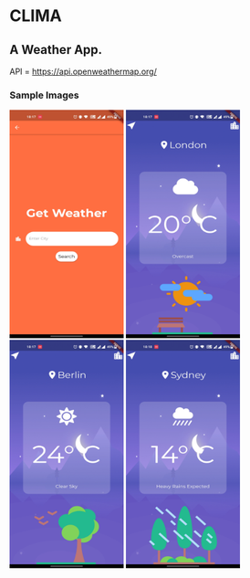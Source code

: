 # CLIMA

## A Weather App.
API = https://api.openweathermap.org/

### Sample Images
<p>
  <img src="https://github.com/prejwal-p/clima/blob/main/sample_images/s1.jpg" width="200" height="400" />
  <img src="https://github.com/prejwal-p/clima/blob/main/sample_images/s2.jpg" width="200" height="400" />
  <img src="https://github.com/prejwal-p/clima/blob/main/sample_images/s3.jpg" width="200" height="400" />
  <img src="https://github.com/prejwal-p/clima/blob/main/sample_images/s4.jpg" width="200" height="400" />
</p>
